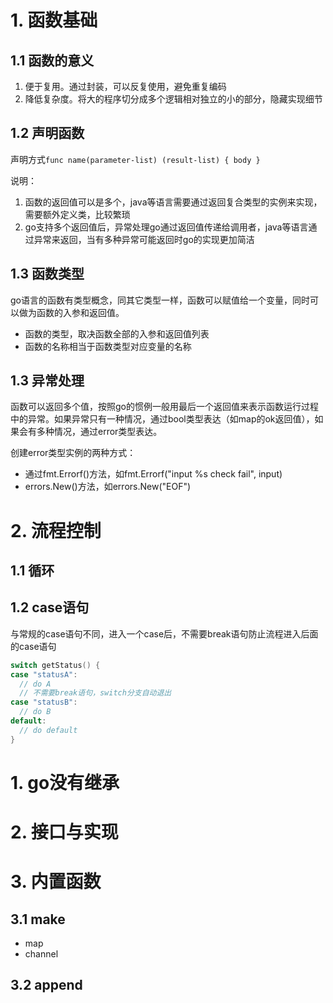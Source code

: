 # 1. 函数基础

## 1.1 函数的意义
1. 便于复用。通过封装，可以反复使用，避免重复编码
2. 降低复杂度。将大的程序切分成多个逻辑相对独立的小的部分，隐藏实现细节

## 1.2 声明函数
声明方式`func name(parameter-list) (result-list) { body }`

说明：
1. 函数的返回值可以是多个，java等语言需要通过返回复合类型的实例来实现，需要额外定义类，比较繁琐
2. go支持多个返回值后，异常处理go通过返回值传递给调用者，java等语言通过异常来返回，当有多种异常可能返回时go的实现更加简洁

## 1.3 函数类型

go语言的函数有类型概念，同其它类型一样，函数可以赋值给一个变量，同时可以做为函数的入参和返回值。

- 函数的类型，取决函数全部的入参和返回值列表
- 函数的名称相当于函数类型对应变量的名称



## 1.3 异常处理

函数可以返回多个值，按照go的惯例一般用最后一个返回值来表示函数运行过程中的异常。如果异常只有一种情况，通过bool类型表达（如map的ok返回值），如果会有多种情况，通过error类型表达。

创建error类型实例的两种方式：
- 通过fmt.Errorf()方法，如fmt.Errorf("input %s check fail", input)
- errors.New()方法，如errors.New("EOF")

# 2. 流程控制
## 1.1 循环

## 1.2 case语句

与常规的case语句不同，进入一个case后，不需要break语句防止流程进入后面的case语句

```go
switch getStatus() {
case "statusA":
  // do A
  // 不需要break语句，switch分支自动退出
case "statusB":
  // do B
default:
  // do default
}
```

# 1. go没有继承

# 2. 接口与实现

# 3. 内置函数

## 3.1 make

- map
- channel

## 3.2 append
